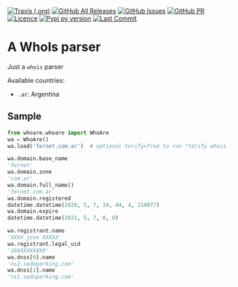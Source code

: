 [![Travis (.org)](https://img.shields.io/travis/avdata99/whoare?style=for-the-badge)](https://travis-ci.org/github/avdata99/whoare)
[![GitHub All Releases](https://img.shields.io/github/downloads/avdata99/whoare/total?style=for-the-badge)](https://github.com/avdata99/whoare/releases)
[![GitHub Issues](https://img.shields.io/github/issues/avdata99/whoare?style=for-the-badge)](https://github.com/avdata99/whoare/issues)
[![GitHub PR](https://img.shields.io/github/issues-pr/avdata99/whoare?style=for-the-badge)](https://github.com/avdata99/whoare/pulls)
[![Licence](https://img.shields.io/github/license/avdata99/whoare?style=for-the-badge)](https://github.com/avdata99/whoare/blob/main/LICENSE)
[![Pypi py version](https://img.shields.io/pypi/pyversions/whoare?style=for-the-badge)](https://pypi.org/project/whoare/)
[![Last Commit](https://img.shields.io/github/last-commit/avdata99/whoare?style=for-the-badge)](https://github.com/avdata99/whoare/commits/main)

# A WhoIs parser

Just a `whois` parser

Available countries:
 - `.ar`: Argentina

## Sample

```python
from whoare.whoare import WhoAre
wa = WhoAre()
wa.load('fernet.com.ar')  # optional torify=True to run "torify whois ..."

wa.domain.base_name
'fernet'
wa.domain.zone
'com.ar'
wa.domain.full_name()
'fernet.com.ar'
wa.domain.registered
datetime.datetime(2020, 5, 7, 10, 44, 4, 210977)
wa.domain.expire
datetime.datetime(2021, 5, 7, 0, 0)

wa.registrant.name
'XXXX jose XXXXX'
wa.registrant.legal_uid
'20XXXXXXXX9'
wa.dnss[0].name
'ns2.sedoparking.com'
wa.dnss[1].name
'ns1.sedoparking.com'
```